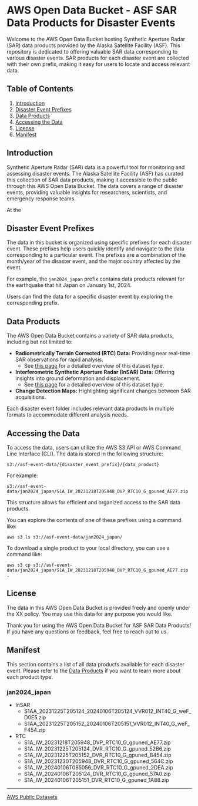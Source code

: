 # AWS Open Data Bucket - ASF SAR Data Products for Disaster Events

Welcome to the AWS Open Data Bucket hosting Synthetic Aperture Radar (SAR) data products provided by the Alaska Satellite Facility (ASF). This repository is dedicated to offering valuable SAR data corresponding to various disaster events. SAR products for each disaster event are collected with their own prefix, making it easy for users to locate and access relevant data.

## Table of Contents
1. [Introduction](#introduction)
2. [Disaster Event Prefixes](#disaster-event-prefixes)
3. [Data Products](#data-products)
4. [Accessing the Data](#accessing-the-data)
5. [License](#license)
6. [Manifest](#manifest)

## Introduction

Synthetic Aperture Radar (SAR) data is a powerful tool for monitoring and assessing disaster events. The Alaska Satellite Facility (ASF) has curated this collection of SAR data products, making it accessible to the public through this AWS Open Data Bucket. The data covers a range of disaster events, providing valuable insights for researchers, scientists, and emergency response teams.

At the 

## Disaster Event Prefixes

The data in this bucket is organized using specific prefixes for each disaster event. These prefixes help users quickly identify and navigate to the data corresponding to a particular event. The prefixes are a combination of the month/year of the disaster event, and the major country affected by the event.

For example, the `jan2024_japan` prefix contains data products relevant for the earthquake that hit Japan on January 1st, 2024.

Users can find the data for a specific disaster event by exploring the corresponding prefix.

## Data Products

The AWS Open Data Bucket contains a variety of SAR data products, including but not limited to:

- **Radiometrically Terrain Corrected (RTC) Data:** Providing near real-time SAR observations for rapid analysis.
    - See [this page](https://hyp3-docs.asf.alaska.edu/guides/rtc_product_guide/) for a detailed overview of this dataset type.
- **Interferometric Synthetic Aperture Radar (InSAR) Data:** Offering insights into ground deformation and displacement.
    - See [this page](https://hyp3-docs.asf.alaska.edu/guides/insar_product_guide/) for a detailed overview of this dataset type.
- **Change Detection Maps:** Highlighting significant changes between SAR acquisitions.

Each disaster event folder includes relevant data products in multiple formats to accommodate different analysis needs.

## Accessing the Data

To access the data, users can utilize the AWS S3 API or AWS Command Line Interface (CLI). The data is stored in the following structure:

```
s3://asf-event-data/{disaster_event_prefix}/{data_product}
```

For example:
```
s3://asf-event-data/jan2024_japan/S1A_IW_20231218T205948_DVP_RTC10_G_gpuned_AE77.zip
```
This structure allows for efficient and organized access to the SAR data products.

You can explore the contents of one of these prefixes using a command like:

```
aws s3 ls s3://asf-event-data/jan2024_japan/
```

To download a single product to your local directory, you can use a command like:

```
aws s3 cp s3://asf-event-data/jan2024_japan/S1A_IW_20231218T205948_DVP_RTC10_G_gpuned_AE77.zip .
```

## License

The data in this AWS Open Data Bucket is provided freely and openly under the XX policy. You may use this data for any purpose you would like.

Thank you for using the AWS Open Data Bucket for ASF SAR Data Products! If you have any questions or feedback, feel free to reach out to us.

## Manifest
This section contains a list of all data products available for each disaster event. Please refer to the [Data Products](#data-products) if you want to learn more about each product type.

### jan2024_japan

- InSAR
    - S1AA_20231225T205124_20240106T205124_VVR012_INT40_G_weF_D0E5.zip
    - S1AA_20231225T205152_20240106T205151_VVR012_INT40_G_weF_F454.zip
- RTC
    - S1A_IW_20231218T205948_DVP_RTC10_G_gpuned_AE77.zip
    - S1A_IW_20231225T205124_DVR_RTC10_G_gpuned_52B6.zip
    - S1A_IW_20231225T205152_DVR_RTC10_G_gpuned_B454.zip
    - S1A_IW_20231230T205948_DVR_RTC10_G_gpuned_564C.zip
    - S1A_IW_20240106T085056_DVR_RTC10_G_gpuned_2DEA.zip
    - S1A_IW_20240106T205124_DVR_RTC10_G_gpuned_57A0.zip
    - S1A_IW_20240106T205151_DVR_RTC10_G_gpuned_1A88.zip

---

[AWS Public Datasets](http://aws.amazon.com/public-datasets)
